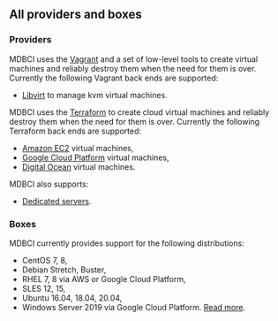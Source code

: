 ## All providers and boxes

### Providers

MDBCI uses the [Vagrant](https://www.vagrantup.com/) and a set of low-level tools to create virtual machines and reliably destroy them when the need for them is over. Currently the following Vagrant back ends are supported:

* [Libvirt](https://libvirt.org/) to manage kvm virtual machines.

MDBCI uses the [Terraform](https://www.terraform.io/) to create cloud virtual machines and reliably destroy them when the need for them is over. Currently the following Terraform back ends are supported:

* [Amazon EC2](https://aws.amazon.com) virtual machines,
* [Google Cloud Platform](https://cloud.google.com) virtual machines,
* [Digital Ocean](https://www.digitalocean.com/) virtual machines.

MDBCI also supports:

* [Dedicated servers](src/virtual_machines/using_dedicated_servers.md).

### Boxes

MDBCI currently provides support for the following distributions:

* CentOS 7, 8,
* Debian Stretch, Buster,
* RHEL 7, 8 via AWS or Google Cloud Platform,
* SLES 12, 15,
* Ubuntu 16.04, 18.04, 20.04,
* Windows Server 2019 via Google Cloud Platform. [Read more](src/virtual_machines/using_windows_machines.md).
